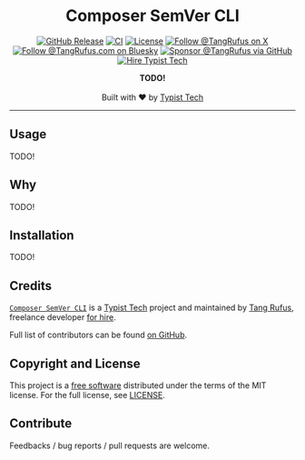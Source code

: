 <div align="center">

# Composer SemVer CLI

[![GitHub Release](https://img.shields.io/github/v/release/typisttech/composer-semver-cli)](https://github.com/typisttech/composer-semver-cli/releases)
[![CI](https://github.com/typisttech/composer-semver-cli/actions/workflows/ci.yml/badge.svg)](https://github.com/typisttech/composer-semver-cli/actions/workflows/test.yml)
[![License](https://img.shields.io/github/license/typisttech/composer-semver-cli.svg)](https://github.com/typisttech/composer-semver-cli/blob/master/LICENSE)
[![Follow @TangRufus on X](https://img.shields.io/badge/Follow-TangRufus-15202B?logo=x&logoColor=white)](https://x.com/tangrufus)
[![Follow @TangRufus.com on Bluesky](https://img.shields.io/badge/Bluesky-TangRufus.com-blue?logo=bluesky)](https://bsky.app/profile/tangrufus.com)
[![Sponsor @TangRufus via GitHub](https://img.shields.io/badge/Sponsor-TangRufus-EA4AAA?logo=githubsponsors)](https://github.com/sponsors/tangrufus)
[![Hire Typist Tech](https://img.shields.io/badge/Hire-Typist%20Tech-778899)](https://typist.tech/contact/)

<p>
  <strong>TODO!</strong>
  <br>
  <br>
  Built with ♥ by <a href="https://typist.tech/">Typist Tech</a>
</p>

</div>

---

## Usage

TODO!

## Why

TODO!

## Installation

TODO!

## Credits

[`Composer SemVer CLI`](https://github.com/typisttech/composer-semver-cli) is a [Typist Tech](https://typist.tech)
project and maintained by [Tang Rufus](https://x.com/TangRufus), freelance
developer [for hire](https://typist.tech/contact/).

Full list of contributors can be
found [on GitHub](https://github.com/typisttech/composer-semver-cli/graphs/contributors).

## Copyright and License

This project is a [free software](https://www.gnu.org/philosophy/free-sw.en.html) distributed under the terms of
the MIT license. For the full license, see [LICENSE](./LICENSE).

## Contribute

Feedbacks / bug reports / pull requests are welcome.
